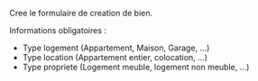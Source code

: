 Cree le formulaire de creation de bien.

Informations obligatoires :

- Type logement (Appartement, Maison, Garage, ...)
- Type location (Appartement entier, colocation, ...)
- Type propriete (Logement meuble, logement non meuble, ...)
